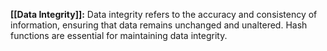 **[[Data Integrity]]:** Data integrity refers to the accuracy and consistency of information, ensuring that data remains unchanged and unaltered. Hash functions are essential for maintaining data integrity.